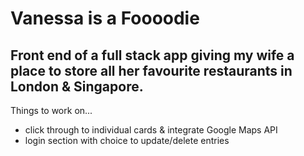 # Vanessa is a Foooodie

## Front end of a full stack app giving my wife a place to store all her favourite restaurants in London & Singapore.

Things to work on...

- click through to individual cards & integrate Google Maps API
- login section with choice to update/delete entries
